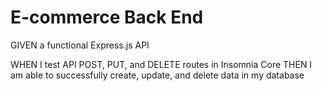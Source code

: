 # E-commerce Back End

GIVEN a functional Express.js API


<!-- WHEN I add my database name, MySQL username, and MySQL password to an environment variable file
THEN I am able to connect to a database using Sequelize -->

<!-- WHEN I enter schema and seed commands
THEN a development database is created and is seeded with test data -->

<!-- WHEN I enter the command to invoke the application
THEN my server is started and the Sequelize models are synced to the MySQL database -->

<!-- WHEN I open API GET routes in Insomnia Core for categories, products, or tags
THEN the data for each of these routes is displayed in a formatted JSON -->

WHEN I test API POST, PUT, and DELETE routes in Insomnia Core
THEN I am able to successfully create, update, and delete data in my database